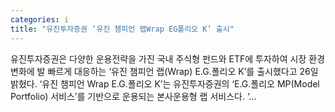 ```yaml
---
categories: i
title: "유진투자증권 ’유진 챔피언 랩Wrap EG폴리오 K’ 출시"
---
```

 유진투자증권은 다양한 운용전략을 가진 국내 주식형 펀드와 ETF에 투자하여 시장 환경 변화에 발 빠르게 대응하는 ‘유진 챔피언 랩(Wrap) E.G.폴리오 K’를 출시했다고 26일 밝혔다. ‘유진 챔피언 Wrap E.G.폴리오 K’는 유진투자증권의 ‘E.G.폴리오 MP(Model Portfolio) 서비스’를 기반으로 운용되는 본사운용형 랩 서비스다. ‘...